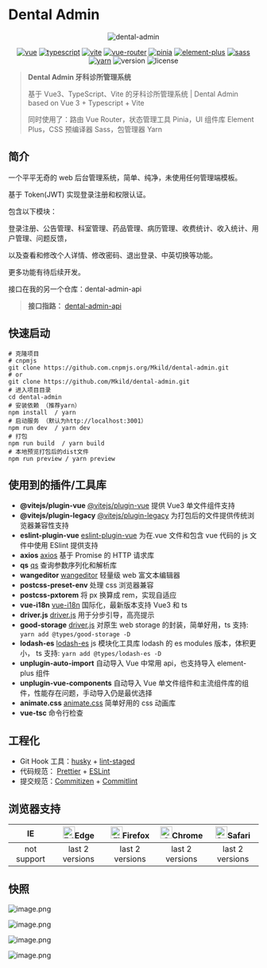 # Dental Admin

<p align="center">
    <img src="https://i.imgur.com/7BPk0Hl.png" alt="dental-admin" />
</p>
<p align="center">
    <a href="https://v3.vuejs.org/"><img src="https://img.shields.io/badge/vue-v3.2.31-blue.svg?color=4FC08D&logo=vuedotjs" alt="vue" /></a>
    <a href="https://www.typescriptlang.org/"><img src="https://img.shields.io/badge/typescript-v4.6.2-blue.svg?color=3178C6&logo=typescript" alt="typescript" /></a>
    <a href="https://vitejs.dev/"><img src="https://img.shields.io/badge/vite-v2.8.6-blue.svg?color=646CFF&logo=vite&logoColor=646CFF" alt="vite" /></a>
    <a href="https://router.vuejs.org/index.html"><img src="https://img.shields.io/badge/vue--router-v4.0.13-blue.svg?color=3EAF7C" alt="vue-router" /></a>
    <a href="https://pinia.vuejs.org/"><img src="https://img.shields.io/badge/pinia-v2.0.11-yellow.svg?color=FFD859" alt="pinia" /></a>
    <a href="https://element-plus.gitee.io/en-US/"><img src="https://img.shields.io/badge/element--plus-v2.0.2-blue.svg?color=409EFF" alt="element-plus" /></a>
    <a href="http://en.sass.hk/"><img src="https://img.shields.io/badge/sass-v1.49.9-blue.svg?color=CC6699&logo=sass" alt="sass" /></a>
    <a href="https://yarn.bootcss.com/"><img src="https://img.shields.io/badge/yarn-v1.22.17-blue.svg?color=2C8EBB&logo=yarn" alt="yarn" /></a>
    <img src="https://img.shields.io/badge/version-v1.0.0-yellow.svg" alt="version" />
    <img src="https://img.shields.io/badge/license-AGPL--3.0-green.svg" alt="license" />
</p>


> **Dental Admin 牙科诊所管理系统**
>
> 基于 Vue3、TypeScript、Vite 的牙科诊所管理系统 | Dental Admin based on Vue 3 + Typescript + Vite
>
> 同时使用了：路由 Vue Router，状态管理工具 Pinia，UI 组件库 Element Plus，CSS 预编译器 Sass，包管理器 Yarn

## 简介

一个平平无奇的 web 后台管理系统，简单、纯净，未使用任何管理端模板。

基于 Token(JWT) 实现登录注册和权限认证。

包含以下模块：

登录注册、公告管理、科室管理、药品管理、病历管理、收费统计、收入统计、用户管理、问题反馈，

以及查看和修改个人详情、修改密码、退出登录、中英切换等功能。

更多功能有待后续开发。

接口在我的另一个仓库：dental-admin-api

> **接口指路：**  [dental-admin-api](https://github.com/Mkild/dental-admin) 



## 快速启动

```shell
# 克隆项目
# cnpmjs
git clone https://github.com.cnpmjs.org/Mkild/dental-admin.git
# or
git clone https://github.com/Mkild/dental-admin.git
# 进入项目目录
cd dental-admin
# 安装依赖 （推荐yarn）
npm install  / yarn
# 启动服务 （默认为http://localhost:3001）
npm run dev  / yarn dev
# 打包
npm run build  / yarn build
# 本地预览打包后的dist文件
npm run preview / yarn preview

```

## 使用到的插件/工具库

- **@vitejs/plugin-vue** [@vitejs/plugin-vue](https://vitejs.dev/plugins/#vitejs-plugin-vue) 提供 Vue3 单文件组件支持
- **@vitejs/plugin-legacy** [@vitejs/plugin-legacy](https://vitejs.cn/plugins/#vitejsplugin-legacy) 为打包后的文件提供传统浏览器兼容性支持
- **eslint-plugin-vue** [eslint-plugin-vue](https://eslint.vuejs.org/user-guide/#faq) 为在.vue 文件和包含 vue 代码的 js 文件中使用 ESlint 提供支持
- **axios** [axios](https://github.com/axios/axios) 基于 Promise 的 HTTP 请求库
- **qs** [qs](https://github.com/ljharb/qs) 查询参数序列化和解析库
- **wangeditor** [wangeditor](https://www.wangeditor.com/doc/) 轻量级 web 富文本编辑器
- **postcss-preset-env** 处理 css 浏览器兼容
- **postcss-pxtorem** 将 px 换算成 rem，实现自适应
- **vue-i18n** [vue-i18n](https://kazupon.github.io/vue-i18n/) 国际化，最新版本支持 Vue3 和 ts
- **driver.js** [driver.js](https://github.com/kamranahmedse/driver.js) 用于分步引导，高亮提示
- **good-storage** [driver.js](https://github.com/kamranahmedse/driver.js) 对原生 web storage 的封装，简单好用，ts 支持: `yarn add @types/good-storage -D`
- **lodash-es** [lodash-es](https://www.lodashjs.com/) js 模块化工具库 lodash 的 es modules 版本，体积更小， ts 支持: `yarn add @types/lodash-es -D`
- **unplugin-auto-import** 自动导入 Vue 中常用 api，也支持导入 element-plus 组件
- **unplugin-vue-components** 自动导入 Vue 单文件组件和主流组件库的组件，性能存在问题，手动导入仍是最优选择
- **animate.css** [animate.css](https://animate.style/) 简单好用的 css 动画库
- **vue-tsc** 命令行检查

## 工程化

- Git Hook 工具：[husky](https://typicode.github.io/husky/#/) + [lint-staged](https://github.com/okonet/lint-staged)
- 代码规范： [Prettier](https://prettier.io/) + [ESLint](https://eslint.org/)
- 提交规范：[Commitizen](http://commitizen.github.io/cz-cli/) + [Commitlint](https://commitlint.js.org/#/)

## **浏览器支持**

|     IE      | [<img src="https://raw.githubusercontent.com/alrra/browser-logos/master/src/edge/edge_48x48.png" alt=" Edge" height="24px" />](http://godban.github.io/browsers-support-badges/)Edge | [<img src="https://raw.githubusercontent.com/alrra/browser-logos/master/src/firefox/firefox_48x48.png" alt="Firefox" height="24px" />](http://godban.github.io/browsers-support-badges/)Firefox | [<img src="https://raw.githubusercontent.com/alrra/browser-logos/master/src/chrome/chrome_48x48.png" alt="Chrome" height="24px" />](http://godban.github.io/browsers-support-badges/)Chrome | [<img src="https://raw.githubusercontent.com/alrra/browser-logos/master/src/safari/safari_48x48.png" alt="Safari" height="24px" />](http://godban.github.io/browsers-support-badges/)Safari |
| :---------: | :----------------------------------------------------------------------------------------------------------------------------------------------------------------------------------: | :---------------------------------------------------------------------------------------------------------------------------------------------------------------------------------------------: | :-----------------------------------------------------------------------------------------------------------------------------------------------------------------------------------------: | :-----------------------------------------------------------------------------------------------------------------------------------------------------------------------------------------: |
| not support |                                                                                   last 2 versions                                                                                    |                                                                                         last 2 versions                                                                                         |                                                                                       last 2 versions                                                                                       |                                                                                       last 2 versions                                                                                       |

## 快照
![image.png](https://i.imgur.com/ni6Vu65.png)

![image.png](https://i.imgur.com/h0HxSia.png)

![image.png](https://i.imgur.com/hoSWRua.png)

![image.png](https://i.imgur.com/DWxyRDm.png)